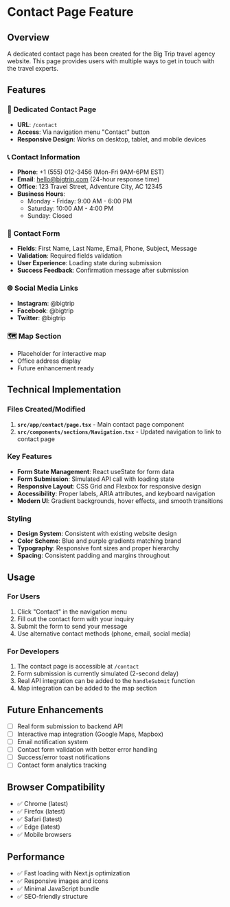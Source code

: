 # Contact Page Feature

## Overview
A dedicated contact page has been created for the Big Trip travel agency website. This page provides users with multiple ways to get in touch with the travel experts.

## Features

### 📍 **Dedicated Contact Page**
- **URL**: `/contact`
- **Access**: Via navigation menu "Contact" button
- **Responsive Design**: Works on desktop, tablet, and mobile devices

### 📞 **Contact Information**
- **Phone**: +1 (555) 012-3456 (Mon-Fri 9AM-6PM EST)
- **Email**: hello@bigtrip.com (24-hour response time)
- **Office**: 123 Travel Street, Adventure City, AC 12345
- **Business Hours**: 
  - Monday - Friday: 9:00 AM - 6:00 PM
  - Saturday: 10:00 AM - 4:00 PM
  - Sunday: Closed

### 📝 **Contact Form**
- **Fields**: First Name, Last Name, Email, Phone, Subject, Message
- **Validation**: Required fields validation
- **User Experience**: Loading state during submission
- **Success Feedback**: Confirmation message after submission

### 🌐 **Social Media Links**
- **Instagram**: @bigtrip
- **Facebook**: @bigtrip
- **Twitter**: @bigtrip

### 🗺️ **Map Section**
- Placeholder for interactive map
- Office address display
- Future enhancement ready

## Technical Implementation

### Files Created/Modified
1. **`src/app/contact/page.tsx`** - Main contact page component
2. **`src/components/sections/Navigation.tsx`** - Updated navigation to link to contact page

### Key Features
- **Form State Management**: React useState for form data
- **Form Submission**: Simulated API call with loading state
- **Responsive Layout**: CSS Grid and Flexbox for responsive design
- **Accessibility**: Proper labels, ARIA attributes, and keyboard navigation
- **Modern UI**: Gradient backgrounds, hover effects, and smooth transitions

### Styling
- **Design System**: Consistent with existing website design
- **Color Scheme**: Blue and purple gradients matching brand
- **Typography**: Responsive font sizes and proper hierarchy
- **Spacing**: Consistent padding and margins throughout

## Usage

### For Users
1. Click "Contact" in the navigation menu
2. Fill out the contact form with your inquiry
3. Submit the form to send your message
4. Use alternative contact methods (phone, email, social media)

### For Developers
1. The contact page is accessible at `/contact`
2. Form submission is currently simulated (2-second delay)
3. Real API integration can be added to the `handleSubmit` function
4. Map integration can be added to the map section

## Future Enhancements
- [ ] Real form submission to backend API
- [ ] Interactive map integration (Google Maps, Mapbox)
- [ ] Email notification system
- [ ] Contact form validation with better error handling
- [ ] Success/error toast notifications
- [ ] Contact form analytics tracking

## Browser Compatibility
- ✅ Chrome (latest)
- ✅ Firefox (latest)
- ✅ Safari (latest)
- ✅ Edge (latest)
- ✅ Mobile browsers

## Performance
- ✅ Fast loading with Next.js optimization
- ✅ Responsive images and icons
- ✅ Minimal JavaScript bundle
- ✅ SEO-friendly structure